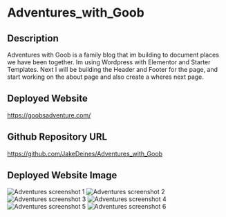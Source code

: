 # Adventures_with_Goob




## Description
Adventures with Goob is a family blog that im building to document places we have been together. Im using Wordpress with Elementor and Starter Templates.
Next I will be building the Header and Footer for the page, and start working on the about page and also create a wheres next page.




## Deployed Website
https://goobsadventure.com/

## Github Repository URL
https://github.com/JakeDeines/Adventures_with_Goob

## Deployed Website Image
![Adventures screenshot 1](https://user-images.githubusercontent.com/67669417/184281802-a215d4f4-883b-455e-98ad-14565e909ead.png)
![Adventures screenshot 2](https://user-images.githubusercontent.com/67669417/184281891-e7b5ea38-9220-4e30-b24e-b4517d83ae96.png)
![Adventures screenshot 3](https://user-images.githubusercontent.com/67669417/184281902-3a727a18-e078-4cea-b37d-3bc9ab035e41.png)
![Adventures screenshot 4](https://user-images.githubusercontent.com/67669417/184281905-fe943a3f-b57b-43c6-b68f-5055c12f2a63.png)
![Adventures screenshot 5](https://user-images.githubusercontent.com/67669417/184281914-60945445-7ae2-4d58-aed5-dadf11aca10c.png)
![Adventures screenshot 6](https://user-images.githubusercontent.com/67669417/184281919-5b3e6034-7477-4b85-a40a-a73b9c411731.png)
